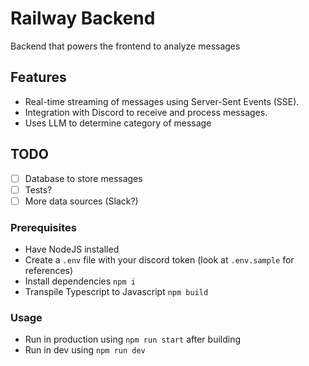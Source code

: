 # Railway Backend

Backend that powers the frontend to analyze messages

## Features

- Real-time streaming of messages using Server-Sent Events (SSE).
- Integration with Discord to receive and process messages.
- Uses LLM to determine category of message

## TODO

- [ ] Database to store messages
- [ ] Tests?
- [ ] More data sources (Slack?)

### Prerequisites

- Have NodeJS installed
- Create a `.env` file with your discord token (look at `.env.sample` for references)
- Install dependencies `npm i`
- Transpile Typescript to Javascript `npm build`

### Usage

- Run in production using `npm run start` after building
- Run in dev using `npm run dev`
